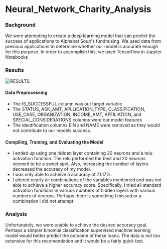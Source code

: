 # Neural_Network_Charity_Analysis

### Background
We were attempting to create a deep learning model that can predict the success of applications to Alphabet Soup's fundraising. We used data from previous applications to determine whether our model is accurate enough for this purpose. In order to accomplish this, we used Tensorflow in Jupyter Notebooks

### Results
![RESULTS]([http://url/to/img.png](https://github.com/shaneabbley/Neural_Network_Charity_Analysis/blob/main/Attempts.pdf))
#### Data Preprocessing
* The IS_SUCCESSFUL column was out target variable
* The STATUS, ASK_AMT, APLLICATION_TYPE, CLASSIFICATION, USE_CASE, ORGANIZATION, INCOME_AMT, AFFILIATION, and SPECIAL_CONSIDERATIONS columns were our model features
* The identificatoin columns EIN and NAME were removed as they would not contribute to our models success.
#### Compiling, Training, and Evaluating the Model
* I ended up using one hidden layer containing 20 neurons and a relu activation function. The relu performed the best and 20 neurons seemed to be a sweet spot. Also, increasing the number of layers decreased the accuracy of my model.
* I was only able to acheive a accuracy of 71.17%.
* I altered nearly all combinations of the variables mentioned and was not able to achieve a higher accuracy score. Specifically, I tried all standard activation functions in variuos numbers of hidden layers with various numbers of neurons. Perhaps there is something I missed or a combination I did not attempt.

### Analysis
Unfortunately, we were unable to achieve the desired accuracy goal. Perhaps a simpler binomial classification supervised machine learning model would better predict the outcome of these loans. The data is not too extensive for this recomondation and it would be a fairly quick test.

